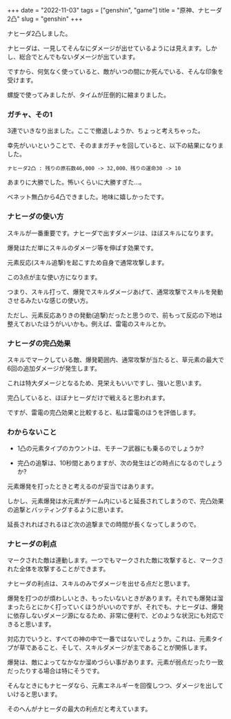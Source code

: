 +++
date = "2022-11-03"
tags = ["genshin", "game"]
title = "原神、ナヒーダ2凸"
slug = "genshin"
+++

ナヒーダ2凸しました。

ナヒーダは、一見してそんなにダメージが出せているようには見えます。しかし、総合でとんでもないダメージが出ています。

ですから、何気なく使っていると、敵がいつの間にか死んでいる、そんな印象を受けます。

螺旋で使ってみましたが、タイムが圧倒的に縮まりました。

### ガチャ、その1

3連でいきなり出ました。ここで撤退しようか、ちょっと考えちゃった。

幸先がいいということで、そのままガチャを回していると、以下の結果になりました。

`ナヒーダ2凸 : 残りの原石数46,000 -> 32,000、残りの運命30 -> 10`

あまりに大勝でした。怖いくらいに大勝すぎた...。

ベネット無凸から4凸できました。地味に嬉しかったです。

### ナヒーダの使い方

スキルが一番重要です。ナヒーダで出すダメージは、ほぼスキルになります。

爆発はただ単にスキルのダメージ等を伸ばす効果です。

元素反応(スキル追撃)を起こすため自身で通常攻撃します。

この3点が主な使い方になります。

つまり、スキル打って、爆発でスキルダメージあげて、通常攻撃でスキルを発動させるみたいな感じの使い方。

ただし、元素反応ありきの発動(追撃)だったと思うので、前もって反応の下地は整えておいたほうがいいかも。例えば、雷電のスキルとか。

### ナヒーダの完凸効果

スキルでマークしている敵、爆発範囲内、通常攻撃が当たると、草元素の最大で6回の追加ダメージが発生します。

これは特大ダメージとなるため、見栄えもいいですし、強いと思います。

完凸していると、ほぼナヒーダだけで戦えると思われます。

ですが、雷電の完凸効果と比較すると、私は雷電のほうを評価します。

### わからないこと

- 1凸の元素タイプのカウントは、モチーフ武器にも乗るのでしょうか?

- 完凸の追撃は、10秒間とありますが、次の発生はどの時点になるのでしょうか?

元素爆発を打ったときと考えるのが妥当ではあります。

しかし、元素爆発は水元素がチーム内にいると延長されてしまうので、完凸効果の追撃とバッティングするように思います。

延長されればされるほど次の追撃までの時間が長くなってしまうので。

### ナヒーダの利点

マークされた敵は連動します。一つでもマークされた敵に攻撃すると、マークされた全体を攻撃することができます。

ナヒーダの利点は、スキルのみでダメージを出せる点だと思います。

爆発を打つのが煩わしいとき、もったいないときがあります。それでも爆発は溜まったらとにかく打っていくほうがいいのですが、それでも、ナヒーダは、爆発に依存しないダメージ源になるため、非常に便利で、どのような状況にも対応できると思います。

対応力でいうと、すべての神の中で一番ではないでしょうか。これは、元素タイプが草であること、そして、スキルダメージが主であることが関係します。

爆発は、敵によってなかなか溜めづらい事があります。元素が弱点だったり一致だったりする場合は特にそうです。

そんなときにもナヒーダなら、元素エネルギーを回復しつつ、ダメージを出していけると思います。

そのへんがナヒーダの最大の利点だと考えています。

